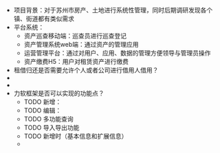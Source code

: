 - 项目背景：对于苏州市房产、土地进行系统性管理，同时后期调研发现各个镇、街道都有类似需求
- 平台系统：
	- 资产巡查移动端：巡查员进行巡查登记
	- 资产管理系统web端：通过资产的管理应用
	- 运营管理平台：通过对用户、应用、数据的管理方便领导与管理员操作
	- 资产缴费H5：用户对租赁资产进行缴费
- 租借归还是否需要允许个人或者公司进行借用人借用？
-
-
- 力软框架是否可以实现的功能点？
	- TODO 新增：
	- TODO 编辑：
	- TODO 多功能查询
	- TODO 导入导出功能
	- TODO 新增时（基本信息和扩展信息）
	-